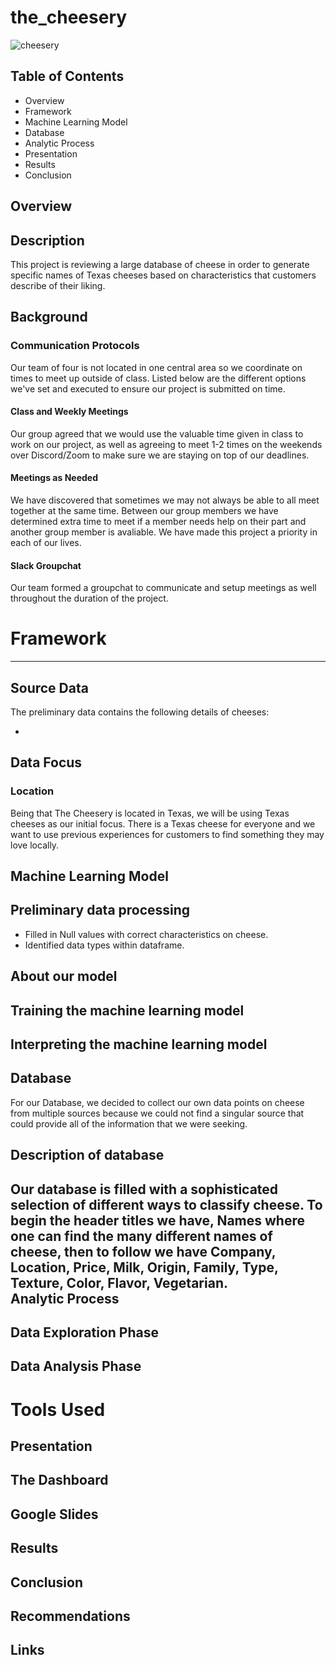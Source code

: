 # the_cheesery

![cheesery](https://user-images.githubusercontent.com/79942792/178360846-2828677f-9589-49f2-8135-dc194ca32b13.jpg)

Table of Contents
----
* Overview
* Framework
* Machine Learning Model
* Database
* Analytic Process
* Presentation
* Results
* Conclusion

Overview
----
## Description
This project is reviewing a large database of cheese in order to generate specific names of Texas cheeses based on characteristics that customers describe of their liking. 

## Background
### Communication Protocols 
Our team of four is not located in one central area so we coordinate on times to meet up outside of class. Listed below are the different options we've set and executed to ensure our project is submitted on time.
#### Class and Weekly Meetings
Our group agreed that we would use the valuable time given in class to work on our project, as well as agreeing to meet 1-2 times on the weekends over Discord/Zoom to make sure we are staying on top of our deadlines. 
#### Meetings as Needed
We have discovered that sometimes we may not always be able to all meet together at the same time. Between our group members we have determined extra time to meet if a member needs help on their part and another group member is avaliable. We have made this project a priority in each of our lives. 
#### Slack Groupchat
Our team formed a groupchat to communicate and setup meetings as well throughout the duration of the project. 


# Framework
----

## Source Data

The preliminary data contains the following details of cheeses:

* 

## Data Focus

### Location
Being that The Cheesery is located in Texas, we will be using Texas cheeses as our initial focus. There is a Texas cheese for everyone and we want to use previous experiences for customers to find something they may love locally.

Machine Learning Model
----
## Preliminary data processing
- Filled in Null values with correct characteristics on cheese.
- Identified data types within dataframe.
## About our model
## Training the machine learning model
## Interpreting the machine learning model

Database
----
For our Database, we decided to collect our own data points on cheese from multiple sources because we could not find a singular 
source that could provide all of the information that we were seeking.

Description of database
----
Our database is filled with a sophisticated selection of different ways to classify cheese. To begin the header titles we have, Names where one can find the many different names of cheese, then to follow we have Company, Location, Price, Milk, Origin, Family, Type, Texture, Color, Flavor, Vegetarian.  
Analytic Process
----

## Data Exploration Phase
## Data Analysis Phase
# Tools Used

Presentation
----

## The Dashboard
## Google Slides

Results
----

Conclusion
----

## Recommendations

## Links
